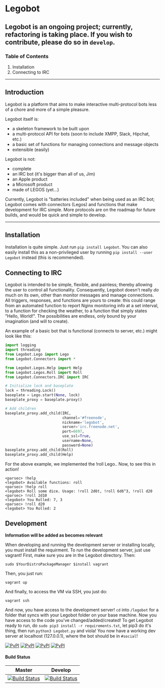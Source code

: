 # Legobot
## Legobot is an ongoing project; currently, refactoring is taking place. If you wish to contribute, please do so in `develop`.

### Table of Contents

1. Installation
2. Connecting to IRC

***

## Introduction

Legobot is a platform that aims to make interactive multi-protocol bots less of a chore and more of a simple pleasure. 

Legobot itself is: 
* a skeleton framework to be built upon 
* a multi-protocol API for bots (soon to include XMPP, Slack, Hipchat, etc.)
* a basic set of functions for managing connections and message objects
* extensible (easily)

Legobot is not:
* complete
* an IRC bot (it's bigger than all of us, Jim)
* an Apple product
* a Microsoft product
* made of LEGOS (yet...)

Currently, Legobot is "batteries included" when being used as an IRC bot; Legobot comes with connectors (Legos) and functions that make development for IRC simple. More protocols are on the roadmap for future builds, and would be quick and simple to develop. 

***

## Installation

Installation is quite simple. Just run `pip install Legobot`. You can also easily install this as a non-privileged user by running `pip install --user Legobot` instead (this is recommended).

## Connecting to IRC

Legobot is intended to be simple, flexible, and painless; thereby allowing the user to control all functionality. Consequently, Legobot doesn't really *do* much on its own, other than monitor messages and manage connections. All triggers, responses, and functions are yours to create: this could range from an automated function to report Nginx monitoring info at a set interval, to a function for checking the weather, to a function that simply states "Hello, World!". The possibilities are endless, only bound by your imagination (and will to create). 

An example of a basic bot that is functional (connects to server, etc.) might look like this:

```python
import logging
import threading
from Legobot.Lego import Lego
from Legobot.Connectors import *

from Legobot.Legos.Help import Help
from Legobot.Legos.Roll import Roll
from Legobot.Connectors.IRC import IRC

# Initialize lock and baseplate
lock = threading.Lock()
baseplate = Lego.start(None, lock)
baseplate_proxy = baseplate.proxy()

# Add children
baseplate_proxy.add_child(IRC,
                          channel='#freenode',
                          nickname='legobot',
                          server='irc.freenode.net',
                          port=6697,
                          use_ssl=True,
                          username=None,
                          password=None)
baseplate_proxy.add_child(Roll)
baseplate_proxy.add_child(Help)
```
For the above example, we implemented the !roll Lego.. Now, to see this in action!

```
<parsec> !help
<legobot> Available functions: roll
<parsec> !help roll
<legobot> Roll some dice. Usage: !roll 2d6t, !roll 6d6^3, !roll d20
<parsec> !roll 2d10
<legobot> You Rolled: 7, 3
<parsec> !roll d20
<legobot> You Rolled: 2
```

## Development

**Information will be added as becomes relevant**

When developing and running the development server or installing locally, you must install the requirment. To run the development server, just use vagrant! First, make sure you are in the Legobot directory. Then:

```
sudo $YourDistroPackageManager $install vagrant
```

Then, you just run: 

```
vagrant up
```
And finally, to access the VM via SSH, you just do:

```
vagrant ssh
```

And now, you have access to the development server! `cd` into `/legobot` for a folder that syncs with your Legobot folder on your base machine. Now you have access to the code you've changed/added/created! To get Legobot ready to run, do `sudo pip3 install -r requirements.txt`, let pip3 do it's thing, then run `python3 Legobot.py` and viola! You now have a working dev server at localhost (127.0.0.1), where the bot should be in `#social`!

[![PyPI](https://img.shields.io/pypi/pyversions/Legobot.svg?maxAge=2592000)]() [![PyPI](https://img.shields.io/pypi/wheel/Legobot.svg?maxAge=2592000)]() [![PyPI](https://img.shields.io/pypi/l/Legobot.svg?maxAge=2592000)]() [![PyPI](https://img.shields.io/pypi/status/Django.svg?maxAge=2592000)]()

#### Build Status

| Master | Develop | 
|--------|---------|
| [![Build Status](https://travis-ci.org/bbriggs/Legobot.svg?branch=master)](https://travis-ci.org/bbriggs/Legobot) | [![Build Status](https://travis-ci.org/bbriggs/Legobot.svg?branch=develop)](https://travis-ci.org/bbriggs/Legobot)

